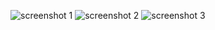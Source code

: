 ![screenshot 1](https://cloud.githubusercontent.com/assets/16939820/14297269/9e195880-fb9b-11e5-8094-5cc4fdc58ff7.png)
![screenshot 2](https://cloud.githubusercontent.com/assets/16939820/14297270/9e1b9a8c-fb9b-11e5-9d9d-0290abd633b3.png)
![screenshot 3](https://cloud.githubusercontent.com/assets/16939820/14297271/9e1d63bc-fb9b-11e5-8181-16cb119c340c.png)
